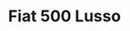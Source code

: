 ---
layout: car
title:  Fiat 500 Lusso

make: Fiat
type: 500 L
year: 1972
ccm: 740
ps: 35
zyl: 2
owner:
  name: Hannes Oberladstätter
  gender: m
images:
  - url: /img/fiat-500-l-1972.jpg
  - url: /img/fiat-500-l-1972-emblem.jpg
---